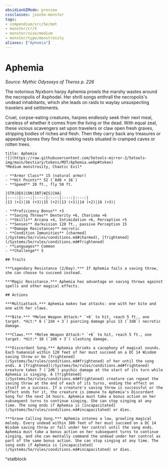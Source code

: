 ```yaml
---
obsidianUIMode: preview
cssclasses: json5e-monster
tags:
- compendium/src/5e/mot
- monster/cr/5
- monster/size/medium
- monster/type/monstrosity
aliases: ["Aphemia"]
---
```

# Aphemia
*Source: Mythic Odysseys of Theros p. 226*  

The notorious Nyxborn harpy Aphemia prowls the marshy wastes around the necropolis of Asphodel. Her shrill songs enthrall the necropolis's undead inhabitants, which she leads on raids to waylay unsuspecting travelers and settlements.

Cruel, corpse-eating creatures, harpies endlessly seek their next meal, careless of whether it comes from the living or the dead. With equal zeal, these vicious scavengers set upon travelers or claw open fresh graves, stripping bodies of riches and flesh. Then they carry back any treasures or appealing bones they find to reeking nests situated in cramped caves or rotten trees.

```ad-statblock
title: Aphemia
![](https://raw.githubusercontent.com/5etools-mirror-2/5etools-img/main/bestiary/tokens/MOT/Aphemia.webp#token)
*Medium monstrosity, Chaotic Evil*

- **Armor Class** 15 (natural armor)
- **Hit Points** 52 (`8d8 + 16`)
- **Speed** 20 ft., fly 50 ft.

|STR|DEX|CON|INT|WIS|CHA|
|:---:|:---:|:---:|:---:|:---:|:---:|
|13 (+1)|16 (+3)|15 (+2)|13 (+1)|14 (+2)|16 (+3)|

- **Proficiency Bonus** +3
- **Saving Throws** Dexterity +6, Charisma +6
- **Skills** Arcana +4, Intimidation +6, Perception +5
- **Senses** darkvision 120 ft., passive Perception 15
- **Damage Resistances** necrotic
- **Condition Immunities** [charmed](/Systems/5e/rules/conditions.md#charmed), [frightened](/Systems/5e/rules/conditions.md#frightened)
- **Languages** Common
- **Challenge** 5

## Traits

***Legendary Resistance (2/Day).*** If Aphemia fails a saving throw, she can choose to succeed instead.

***Magic Resistance.*** Aphemia has advantage on saving throws against spells and other magical effects.

## Actions

***Multiattack.*** Aphemia makes two attacks: one with her bite and one with her claws.

***Bite.*** *Melee Weapon Attack:* `+6` to hit, reach 5 ft., one target. *Hit:* 8 (`2d4 + 3`) piercing damage plus 13 (`3d8`) necrotic damage.

***Claws.*** *Melee Weapon Attack:* `+6` to hit, reach 5 ft., one target. *Hit:* 10 (`2d6 + 3`) slashing damage.

***Discordant Song.*** Aphemia shrieks a cacophony of magical sounds. Each humanoid within 120 feet of her must succeed on a DC 14 Wisdom saving throw or be [frightened](/Systems/5e/rules/conditions.md#frightened) of her until the song ends. A [frightened](/Systems/5e/rules/conditions.md#frightened) creature takes 7 (`2d6`) psychic damage at the start of its turn while Aphemia is singing. A [frightened](/Systems/5e/rules/conditions.md#frightened) creature can repeat the saving throw at the end of each of its turns, ending the effect on itself on a success. If a creature's saving throw is successful or the effect ends for it, the creature is immune to Aphemia's Discordant Song for the next 24 hours. Aphemia must take a bonus action on her subsequent turns to continue singing. She can stop singing at any time. The song ends if Aphemia is [incapacitated](/Systems/5e/rules/conditions.md#incapacitated) or dies.

***Grave Calling Song.*** Aphemia intones a low, growling magical melody. Every undead within 300 feet of her must succeed on a DC 14 Wisdom saving throw or fall under her control until the song ends. Aphemia must take a bonus action on her subsequent turns to continue singing, and she can mentally command the undead under her control as part of the same bonus action. She can stop singing at any time. The song ends if Aphemia is [incapacitated](/Systems/5e/rules/conditions.md#incapacitated) or dies.
```
^statblock